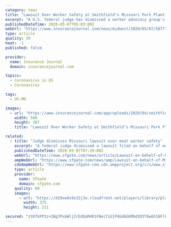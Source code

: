 ```yaml
---
category: news
title: "Lawsuit Over Worker Safety at Smithfield’s Missouri Pork Plant Dismissed"
excerpt: "A U.S. federal judge has dismissed a worker advocacy group's lawsuit accusing Smithfield Foods Inc., the world's largest pork processor, of failing to"
publishedDateTime: 2020-05-07T05:03:00Z
webUrl: "https://www.insurancejournal.com/news/midwest/2020/05/07/567771.htm"
type: article
quality: 39
heat: -1
published: false

provider:
  name: Insurance Journal
  domain: insurancejournal.com

topics:
  - Coronavirus in US
  - Coronavirus

tags:
  - US-MO

images:
  - url: "https://www.insurancejournal.com/app/uploads/2020/04/smithfields-office-bloomberg-580x387.jpg"
    width: 580
    height: 387
    title: "Lawsuit Over Worker Safety at Smithfield’s Missouri Pork Plant Dismissed"

related:
  - title: "Judge dismisses Missouri lawsuit over meat worker safety"
    excerpt: "A federal judge dismissed a lawsuit filed on behalf of employees at a rural Missouri meatpacking facility, ruling that oversight of how the plant adheres to guidance aimed at slowing the spread of the coronavirus falls to the Occupational Safety and Health Administration,"
    publishedDateTime: 2020-05-07T07:29:00Z
    webUrl: "https://www.sfgate.com/news/article/Lawsuit-on-behalf-of-Missouri-meat-plant-workers-15251399.php"
    ampWebUrl: "https://www.sfgate.com/news/amp/Lawsuit-on-behalf-of-Missouri-meat-plant-workers-15251399.php"
    cdnAmpWebUrl: "https://www-sfgate-com.cdn.ampproject.org/c/s/www.sfgate.com/news/amp/Lawsuit-on-behalf-of-Missouri-meat-plant-workers-15251399.php"
    type: article
    provider:
      name: SFGate
      domain: sfgate.com
    quality: 60
    images:
      - url: "https://d29xw9s9x32j3w.cloudfront.net/players/library/placeholder.png"
        width: 375
        height: 211

secured: "zYKfkPP3z+IBg7PxGWlj2rEdQaM4R1FNeiTiUjP4GdAG6MbdIR3T8wGh18FlF6psWCyhw1qCayyqNdGDs/4XmbwcOZNAiWjsB0caxg2fP8XwayaF0NN+0Xfkp0N/8naIwX/BnoqmICOEwWTucO7zPC75oRXs1WiLg6I+7ns5/kyToSGNQzbN+MJawr9PM9EkAA7ehzlqRrQn6JzPFsPELTuCxhlaODJ79DNOrgfOLYSYqOdVtmpT0WOteH+IirHdp+62MBB51tTRhIjTMb+QCO45KnlO3QBU3b6zRqizi3sNVJTxGUdo4r6hwOUjCGLr;W5h+EIan+WLLQYAmfJPMNQ=="
---
```


